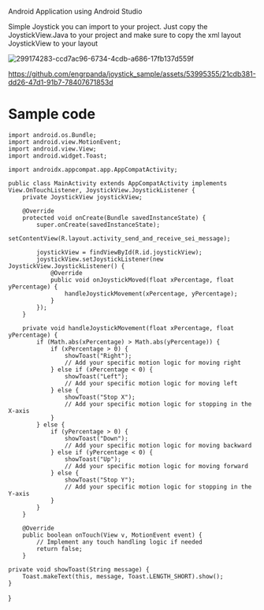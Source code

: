 Android Application using Android Studio

Simple Joystick you can import to your project. Just copy the JoystickView.Java to your project and make sure to copy the xml layout JoystickView to your layout



![299174283-ccd7ac96-6734-4cdb-a686-17fb137d559f](https://github.com/engrpanda/joystick_sample/assets/53995355/07f00295-ff0e-4810-bab1-7091c8edac7b)


https://github.com/engrpanda/joystick_sample/assets/53995355/21cdb381-dd26-47d1-91b7-78407671853d



# Sample code 

```
import android.os.Bundle;
import android.view.MotionEvent;
import android.view.View;
import android.widget.Toast;

import androidx.appcompat.app.AppCompatActivity;

public class MainActivity extends AppCompatActivity implements View.OnTouchListener, JoystickView.JoystickListener {
    private JoystickView joystickView;
    
    @Override
    protected void onCreate(Bundle savedInstanceState) {
        super.onCreate(savedInstanceState);
        setContentView(R.layout.activity_send_and_receive_sei_message);

        joystickView = findViewById(R.id.joystickView);
        joystickView.setJoystickListener(new JoystickView.JoystickListener() {
            @Override
            public void onJoystickMoved(float xPercentage, float yPercentage) {
                handleJoystickMovement(xPercentage, yPercentage);
            }
        });
    }

    private void handleJoystickMovement(float xPercentage, float yPercentage) {
        if (Math.abs(xPercentage) > Math.abs(yPercentage)) {
            if (xPercentage > 0) {
                showToast("Right");
                // Add your specific motion logic for moving right
            } else if (xPercentage < 0) {
                showToast("Left");
                // Add your specific motion logic for moving left
            } else {
                showToast("Stop X");
                // Add your specific motion logic for stopping in the X-axis
            }
        } else {
            if (yPercentage > 0) {
                showToast("Down");
                // Add your specific motion logic for moving backward
            } else if (yPercentage < 0) {
                showToast("Up");
                // Add your specific motion logic for moving forward
            } else {
                showToast("Stop Y");
                // Add your specific motion logic for stopping in the Y-axis
            }
        }
    }

    @Override
    public boolean onTouch(View v, MotionEvent event) {
        // Implement any touch handling logic if needed
        return false;
    }
```
    private void showToast(String message) {
        Toast.makeText(this, message, Toast.LENGTH_SHORT).show();
    }
}


